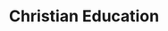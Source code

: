 ---
title: Christian Education
path: xp.discipleship
order: 1
type: Overseer
userID: cmFjaW5wYXN0b3JAZ21haWwuY29t
rprs: true
---